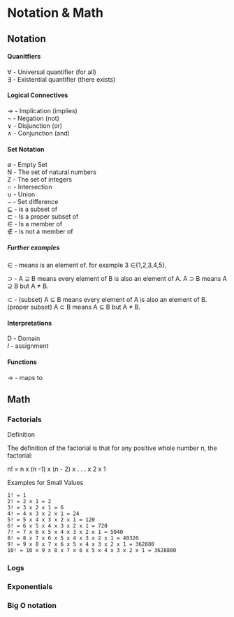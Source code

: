 
# Notation & Math

## Notation

#### Quanitfiers

∀ - Universal quantifier (for all)  
∃ - Existential quantifier (there exists)

#### Logical Connectives

→ - Implication (implies)  
¬ - Negation (not)  
∨ - Disjunction (or)  
∧ - Conjunction (and)  

#### Set Notation

∅ - Empty Set  
Ν - The set of natural numbers  
Ζ - The set of integers  
∩ - Intersection  
∪ - Union  
− - Set difference  
⊑ - is a subset of  
⊏ - Is a proper subset of  
∈ - Is a member of  
∉ - is not a member of  

##### Further examples

∈ - means is an element of. for example 3 ∈{1,2,3,4,5}.

⊃ - A ⊇ B means every element of B is also an element of A. A ⊃ B means A ⊇ B but A ≠ B.

⊂ - (subset) A ⊆ B means every element of A is also an element of B.(proper subset) A ⊂ B means A ⊆ B but A ≠ B.

#### Interpretations

Ⅾ - Domain  
_I_ - assignment

#### Functions

-> - maps to


## Math

### Factorials

Definition

The definition of the factorial is that for any positive whole number n, the factorial:

n! = n x (n -1) x (n - 2) x . . . x 2 x 1

Examples for Small Values

    1! = 1
    2! = 2 x 1 = 2
    3! = 3 x 2 x 1 = 6
    4! = 4 x 3 x 2 x 1 = 24
    5! = 5 x 4 x 3 x 2 x 1 = 120
    6! = 6 x 5 x 4 x 3 x 2 x 1 = 720
    7! = 7 x 6 x 5 x 4 x 3 x 2 x 1 = 5040
    8! = 8 x 7 x 6 x 5 x 4 x 3 x 2 x 1 = 40320
    9! = 9 x 8 x 7 x 6 x 5 x 4 x 3 x 2 x 1 = 362880
    10! = 10 x 9 x 8 x 7 x 6 x 5 x 4 x 3 x 2 x 1 = 3628800

### Logs

### Exponentials

### Big O notation
